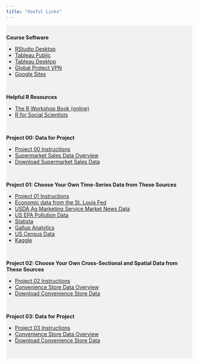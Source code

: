 ```yaml
---
title: "Useful Links"
---
```


<div style="background-color:rgba(0, 0, 0, 0.0470588); text-align:left; vertical-align: middle; padding:10px 0;">


<b>Course Software</b> <br>
<ul>
  <!--<li><a  href="http://darecompute-01.aggie.colostate.edu:8787/" target="_blank">Access RStudio on the Server</a></li>-->
  <li><a  href="https://posit.co/download/rstudio-desktop/" target="_blank">RStudio Desktop</a></li>
  <li><a  href="https://public.tableau.com/app/discover" target="_blank">Tableau Public</a></li>
  <li><a  href="https://www.tableau.com/products/desktop" target="_blank">Tableau Desktop</a></li>
  <li><a  href="https://it.colostate.edu/cybersecurity/globalprotect-vpn/" target="_blank">Global Protect VPN</a></li>
  <li><a  href="https://sites.google.com/u/0/new?authuser=0" target="_blank">Google Sites</a></li> 
</ul> <br>

<b>Helpful R Resources</b> <br>
<ul>
  <li><a  href="https://www.r-workshop.org/" target="_blank">The R Workshop Book (online)</a></li>
  <li><a  href="https://datacarpentry.github.io/r-socialsci/" target="_blank">R for Social Scientists</a></li>
</ul> <br>

<b>Project 00: Data for Project</b> <br>

<ul>
  <li><a  href="https://csu-arec-330.github.io/materials/unit_00/week_04/ps4.html" target="_blank">Project 00 Instructions</a></li>
  <li><a  href="https://csu-arec-330.github.io/materials/unit_00/inputs/supermarketdata_describe.html" target="_blank">Supermarket Sales Data Overview</a></li>
  <li><a  href="https://csu-arec-330.github.io/materials/unit_00/inputs/supermarket_sales.csv" target="_blank">Download Supermarket Sales Data</a></li>
</ul> <br>

<b>Project 01: Choose Your Own Time-Series Data from These Sources</b> <br>

<ul>
  <li><a  href="https://https://csu-arec-330.github.io/materials/unit_01/project/project_1_instructions.html" target="_blank">Project 01 Instructions</a></li>
  <li><a  href="https://fred.stlouisfed.org/tags/series" target="_blank">Economic data from the St. Louis Fed</a></li>
  <li><a  href="https://www.ams.usda.gov/market-news" target="_blank">USDA Ag Marketing Service Market News Data</a></li>
  <li><a  href="https://www.epa.gov/outdoor-air-quality-data/download-daily-data" target="_blank">US EPA Pollution Data</a></li>
  <li><a  href="https://www.statista.com" target="_blank">Statista</a></li>
  <li><a  href="https://www.gallup.com/analytics/318923/world-poll-public-datasets.aspx" target="_blank">Gallup Analytics</a></li>
  <li><a  href="https://data.census.gov/profile?q=United+States&g=0100000US" target="_blank">US Census Data</a></li>
  <li><a  href="https://www.kaggle.com" target="_blank">Kaggle</a></li>
</ul> <br>

<b>Project 02: Choose Your Own Cross-Sectional and Spatial Data from These Sources</b> <br>

<ul>
  <li><a  href="https://csu-arec-330.github.io/materials/unit_02/week_04/project_2.html" target="_blank">Project 02 Instructions</a></li>
    <li><a  href="https://csu-arec-330.github.io/materials/unit_00/inputs/supermarketdata_describe.html" target="_blank">Convenience Store Data Overview</a></li>
  <li><a  href="https://csu-arec-330.github.io/materials/unit_00/inputs/supermarket_sales.csv" target="_blank">Download Convenience Store Data</a></li>
  
  <!--
  <li><a  href="https://aqs.epa.gov/aqsweb/airdata/download_files.html" target="_blank">US EPA Pollution Annual Summary Data</a></li>
  <li><a  href="https://www.eia.gov/maps/maps.htm#geodata" target="_blank">US Energy Information Administration Data</a></li>
  <li><a  href="https://www.usgs.gov/mission-areas/water-resources/maps" target="_blank">USGS Water Resources Data</a></li>
  <li><a  href="https://www.opportunityatlas.org" target="_blank">The Opportunity Atlas</a></li>
  <li><a  href="http://www.poi-factory.com" target="_blank">POI Factory</a></li>
  <li><a  href="https://www.ipums.org" target="_blank">IPUMS - collection of public use microdata</a></li>
  <li><a  href="https://www.ospo.noaa.gov/Products/land/hms.html" target="_blank">NOAA Hazard Mapping System Fire and Smoke Product</a></li>
  <li><a  href="https://www.ospo.noaa.gov/Products/index.html" target="_blank">NOAA All Products</a></li>
  <li><a  href="https://www.bls.gov/data/" target="_blank">US Bureau of Labor Statistics Products</a></li>
  <li><a  href="https://www.statista.com" target="_blank">Statista</a></li>
  <li><a  href="https://www.gallup.com/analytics/318923/world-poll-public-datasets.aspx" target="_blank">Gallup Analytics</a></li>
  <li><a  href="https://data.census.gov/profile?q=United+States&g=0100000US" target="_blank">US Census Data</a></li>
  <li><a  href="https://www.kaggle.com" target="_blank">Kaggle</a></li>
  -->
</ul> <br>

<b>Project 03: Data for Project</b> <br>

<ul>
  <li><a  href="https://csu-arec-330.github.io/materials/unit_03/week_03/project_3.html" target="_blank">Project 03 Instructions</a></li>
    <li><a  href="https://csu-arec-330.github.io/materials/unit_00/inputs/supermarketdata_describe.html" target="_blank">Convenience Store Data Overview</a></li>
  <li><a  href="https://csu-arec-330.github.io/materials/unit_00/inputs/supermarket_sales.csv" target="_blank">Download Convenience Store Data</a></li>
</ul> <br>
</div>

<br> 